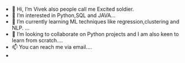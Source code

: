 - 👋 Hi, I’m Vivek also people call me Excited soldier.
- 👀 I’m interested in Python,SQL and JAVA...
- 🌱 I’m currently learning ML techniques like regression,clustering and NLP. ...
- 💞️ I’m looking to collaborate on Python projects and I am also keen to learn from scratch....
- 📫 You can reach me via email....
- 
<!---
vkumarhit/vkumarhit is a ✨ special ✨ repository because its `README.md` (this file) appears on your GitHub profile.
You can click the Preview link to take a look at your changes.
--->
